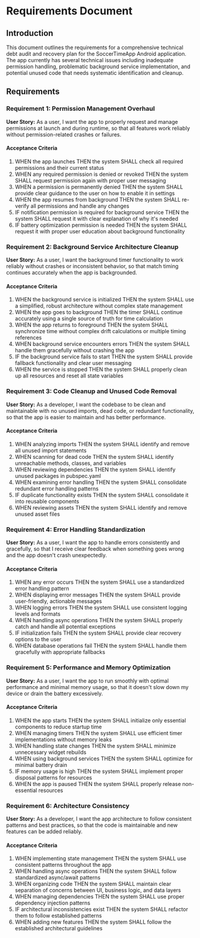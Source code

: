 # Requirements Document

## Introduction

This document outlines the requirements for a comprehensive technical debt audit and recovery plan for the SoccerTimeApp Android application. The app currently has several technical issues including inadequate permission handling, problematic background service implementation, and potential unused code that needs systematic identification and cleanup.

## Requirements

### Requirement 1: Permission Management Overhaul

**User Story:** As a user, I want the app to properly request and manage permissions at launch and during runtime, so that all features work reliably without permission-related crashes or failures.

#### Acceptance Criteria

1. WHEN the app launches THEN the system SHALL check all required permissions and their current status
2. WHEN any required permission is denied or revoked THEN the system SHALL request permission again with proper user messaging
3. WHEN a permission is permanently denied THEN the system SHALL provide clear guidance to the user on how to enable it in settings
4. WHEN the app resumes from background THEN the system SHALL re-verify all permissions and handle any changes
5. IF notification permission is required for background service THEN the system SHALL request it with clear explanation of why it's needed
6. IF battery optimization permission is needed THEN the system SHALL request it with proper user education about background functionality

### Requirement 2: Background Service Architecture Cleanup

**User Story:** As a user, I want the background timer functionality to work reliably without crashes or inconsistent behavior, so that match timing continues accurately when the app is backgrounded.

#### Acceptance Criteria

1. WHEN the background service is initialized THEN the system SHALL use a simplified, robust architecture without complex state management
2. WHEN the app goes to background THEN the timer SHALL continue accurately using a single source of truth for time calculation
3. WHEN the app returns to foreground THEN the system SHALL synchronize time without complex drift calculations or multiple timing references
4. WHEN background service encounters errors THEN the system SHALL handle them gracefully without crashing the app
5. IF the background service fails to start THEN the system SHALL provide fallback functionality and clear user messaging
6. WHEN the service is stopped THEN the system SHALL properly clean up all resources and reset all state variables

### Requirement 3: Code Cleanup and Unused Code Removal

**User Story:** As a developer, I want the codebase to be clean and maintainable with no unused imports, dead code, or redundant functionality, so that the app is easier to maintain and has better performance.

#### Acceptance Criteria

1. WHEN analyzing imports THEN the system SHALL identify and remove all unused import statements
2. WHEN scanning for dead code THEN the system SHALL identify unreachable methods, classes, and variables
3. WHEN reviewing dependencies THEN the system SHALL identify unused packages in pubspec.yaml
4. WHEN examining error handling THEN the system SHALL consolidate redundant error handling patterns
5. IF duplicate functionality exists THEN the system SHALL consolidate it into reusable components
6. WHEN reviewing assets THEN the system SHALL identify and remove unused asset files

### Requirement 4: Error Handling Standardization

**User Story:** As a user, I want the app to handle errors consistently and gracefully, so that I receive clear feedback when something goes wrong and the app doesn't crash unexpectedly.

#### Acceptance Criteria

1. WHEN any error occurs THEN the system SHALL use a standardized error handling pattern
2. WHEN displaying error messages THEN the system SHALL provide user-friendly, actionable messages
3. WHEN logging errors THEN the system SHALL use consistent logging levels and formats
4. WHEN handling async operations THEN the system SHALL properly catch and handle all potential exceptions
5. IF initialization fails THEN the system SHALL provide clear recovery options to the user
6. WHEN database operations fail THEN the system SHALL handle them gracefully with appropriate fallbacks

### Requirement 5: Performance and Memory Optimization

**User Story:** As a user, I want the app to run smoothly with optimal performance and minimal memory usage, so that it doesn't slow down my device or drain the battery excessively.

#### Acceptance Criteria

1. WHEN the app starts THEN the system SHALL initialize only essential components to reduce startup time
2. WHEN managing timers THEN the system SHALL use efficient timer implementations without memory leaks
3. WHEN handling state changes THEN the system SHALL minimize unnecessary widget rebuilds
4. WHEN using background services THEN the system SHALL optimize for minimal battery drain
5. IF memory usage is high THEN the system SHALL implement proper disposal patterns for resources
6. WHEN the app is paused THEN the system SHALL properly release non-essential resources

### Requirement 6: Architecture Consistency

**User Story:** As a developer, I want the app architecture to follow consistent patterns and best practices, so that the code is maintainable and new features can be added reliably.

#### Acceptance Criteria

1. WHEN implementing state management THEN the system SHALL use consistent patterns throughout the app
2. WHEN handling async operations THEN the system SHALL follow standardized async/await patterns
3. WHEN organizing code THEN the system SHALL maintain clear separation of concerns between UI, business logic, and data layers
4. WHEN managing dependencies THEN the system SHALL use proper dependency injection patterns
5. IF architectural inconsistencies exist THEN the system SHALL refactor them to follow established patterns
6. WHEN adding new features THEN the system SHALL follow the established architectural guidelines